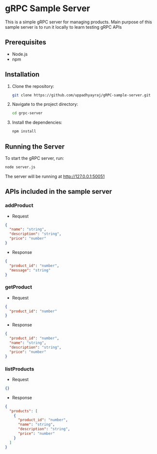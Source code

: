 # gRPC Sample Server

This is a simple gRPC server for managing products. Main purpose of this sample server is to run it locally to learn testing gRPC APIs

## Prerequisites

- Node.js
- npm

## Installation

1. Clone the repository:
    ```sh
    git clone https://github.com/uppadhyayraj/gRPC-sample-server.git
    ```
2. Navigate to the project directory:
    ```sh
    cd grpc-server
    ```
3. Install the dependencies:
    ```sh
    npm install
    ```

## Running the Server

To start the gRPC server, run:
```sh
node server.js
```

The server will be running at http://127.0.0.1:50051

## APIs included in the sample server

### addProduct
- Request
```json
{
  "name": "string",
  "description": "string",
  "price": "number"
}
```
- Response
```json
{
  "product_id": "number",
  "message": "string"
}
```

### getProduct
- Request
```json
{
  "product_id": "number"
}
```
- Response
```json
{
  "product_id": "number",
  "name": "string",
  "description": "string",
  "price": "number"
}
```

### listProducts
- Request
```json
{}
```
- Response
```json
{
  "products": [
    {
      "product_id": "number",
      "name": "string",
      "description": "string",
      "price": "number"
    }
  ]
}
```
